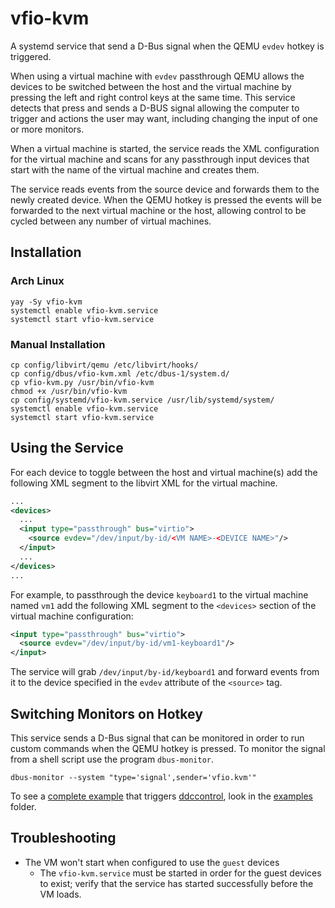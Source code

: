 # vfio-kvm

A systemd service that send a D-Bus signal when the QEMU `evdev` hotkey is
triggered.

When using a virtual machine with `evdev` passthrough QEMU allows the devices to
be switched between the host and the virtual machine by pressing the left and
right control keys at the same time. This service detects that press and sends a
D-BUS signal allowing the computer to trigger and actions the user may want,
including changing the input of one or more monitors.

When a virtual machine is started, the service reads the XML configuration for
the virtual machine and scans for any passthrough input devices that start with
the name of the virtual machine and creates them.

The service reads events from the source device and forwards them to the newly
created device. When the QEMU hotkey is pressed the events will be forwarded to
the next virtual machine or the host, allowing control to be cycled between any
number of virtual machines.

## Installation

### Arch Linux

```shell
yay -Sy vfio-kvm
systemctl enable vfio-kvm.service
systemctl start vfio-kvm.service
```

### Manual Installation

```shell
cp config/libvirt/qemu /etc/libvirt/hooks/
cp config/dbus/vfio-kvm.xml /etc/dbus-1/system.d/
cp vfio-kvm.py /usr/bin/vfio-kvm
chmod +x /usr/bin/vfio-kvm
cp config/systemd/vfio-kvm.service /usr/lib/systemd/system/
systemctl enable vfio-kvm.service
systemctl start vfio-kvm.service
```

## Using the Service

For each device to toggle between the host and virtual machine(s) add the
following XML segment to the libvirt XML for the virtual machine.

```xml
...
<devices>
  ...
  <input type="passthrough" bus="virtio">
    <source evdev="/dev/input/by-id/<VM NAME>-<DEVICE NAME>"/>
  </input>
  ...
</devices>
...
```

For example, to passthrough the device `keyboard1` to the virtual machine named
`vm1` add the following XML segment to the `<devices>` section of the virtual
machine configuration:

```xml
<input type="passthrough" bus="virtio">
  <source evdev="/dev/input/by-id/vm1-keyboard1"/>
</input>
```

The service will grab `/dev/input/by-id/keyboard1` and forward events from it to
the device specified in the `evdev` attribute of the `<source>` tag.

## Switching Monitors on Hotkey

This service sends a D-Bus signal that can be monitored in order to run custom
commands when the QEMU hotkey is pressed. To monitor the signal from a shell
script use the program `dbus-monitor`.

```shell
dbus-monitor --system "type='signal',sender='vfio.kvm'"
```

To see a [complete example](examples/ddccontrol-client.sh) that triggers
[ddccontrol](https://github.com/ddccontrol/ddccontrol), look in the [examples](examples/) folder.

## Troubleshooting

- The VM won't start when configured to use the `guest` devices
  - The `vfio-kvm.service` must be started in order for the guest devices to
    exist; verify that the service has started successfully before the VM loads.
